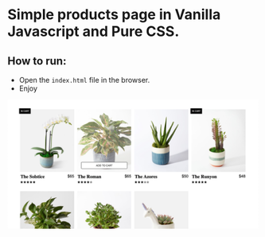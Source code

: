 # Simple products page in Vanilla Javascript and Pure CSS.

## How to run:
- Open the `index.html` file in the browser.
- Enjoy

![screenshot](screenshot.png)